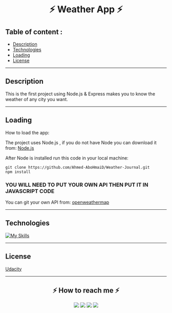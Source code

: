 <h1 align="center">⚡ Weather App ⚡</h1>

## Table of content : 

*  [Description](#description)
*  [Technologies](#technologies)
*  [Loading](#loading)
*  [License](#license)

<hr>

## Description
This is the first project using Node.js & Express makes you to know the weather of any city you want.

---
## Loading
How to load the app:

The project uses Node.js , if you do not have Node you can download it from: [Node.js](https://nodejs.org/en/)

After Node is installed run this code in your local machine:

```
git clone https://github.com/Ahmed-AboHmaiD/Weather-Journal.git
npm install
```
### YOU WILL NEED TO PUT YOUR OWN API THEN PUT IT IN JAVASCRIPT CODE
You can git your own API from: [openweathermap](https://openweathermap.org/api)

---
## Technologies 

[![My Skills](https://skillicons.dev/icons?i=css,html,js,&perline=10)](https://skillicons.dev)

<hr>

## License 
[Udacity](http://udacity.com)

<hr>

<h2 align="center">⚡️ How to reach me ⚡️</h2>
  
<p align="center">
    <a href="mailto:ahmedmedo.am121212@gmail.com"><img src="https://img.shields.io/badge/-Gmail-D14836?style=for-the-badge&logo=Gmail&logoColor=white"></img></a>
    <a href="https://linkedin.com/in/ahmed-abohmaid"alt="Linkedin"><img src="https://img.shields.io/badge/LinkedIn-0077B5?style=for-the-badge&logo=linkedin&logoColor=white"></a>
    <a href="https://www.facebook.com/abohmaid13" alt="Facebook"><img src="https://img.shields.io/badge/Facebook-1877F2?style=for-the-badge&logo=facebook&logoColor=white"></a>
    <a href="https://github.com/Ahmed-AboHmaiD" alt="GitHub"><img src="https://img.shields.io/badge/GitHub-100000?style=for-the-badge&logo=github&logoColor=white"></a>
</p>
